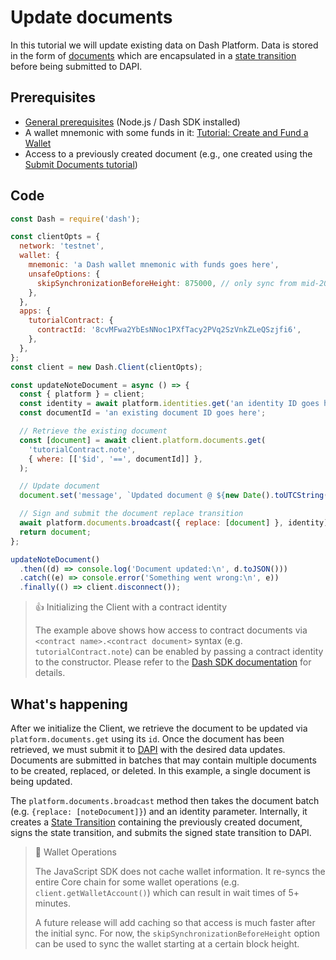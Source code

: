 # Update documents

In this tutorial we will update existing data on Dash Platform. Data is stored in the form of [documents](../../explanations/platform-protocol-document.md) which are encapsulated in a [state transition](../../explanations/platform-protocol-state-transition.md) before being submitted to DAPI. 

## Prerequisites

- [General prerequisites](../../tutorials/introduction.md#prerequisites) (Node.js / Dash SDK installed)
- A wallet mnemonic with some funds in it: [Tutorial: Create and Fund a Wallet](../../tutorials/create-and-fund-a-wallet.md)
- Access to a previously created document (e.g., one created using the [Submit Documents tutorial](../../tutorials/contracts-and-documents/submit-documents.md))

## Code

```javascript
const Dash = require('dash');

const clientOpts = {
  network: 'testnet',
  wallet: {
    mnemonic: 'a Dash wallet mnemonic with funds goes here',
    unsafeOptions: {
      skipSynchronizationBeforeHeight: 875000, // only sync from mid-2023
    },
  },
  apps: {
    tutorialContract: {
      contractId: '8cvMFwa2YbEsNNoc1PXfTacy2PVq2SzVnkZLeQSzjfi6',
    },
  },
};
const client = new Dash.Client(clientOpts);

const updateNoteDocument = async () => {
  const { platform } = client;
  const identity = await platform.identities.get('an identity ID goes here');
  const documentId = 'an existing document ID goes here';

  // Retrieve the existing document
  const [document] = await client.platform.documents.get(
    'tutorialContract.note',
    { where: [['$id', '==', documentId]] },
  );

  // Update document
  document.set('message', `Updated document @ ${new Date().toUTCString()}`);

  // Sign and submit the document replace transition
  await platform.documents.broadcast({ replace: [document] }, identity);
  return document;
};

updateNoteDocument()
  .then((d) => console.log('Document updated:\n', d.toJSON()))
  .catch((e) => console.error('Something went wrong:\n', e))
  .finally(() => client.disconnect());
```

> 👍 Initializing the Client with a contract identity
> 
> The example above shows how access to contract documents via `<contract name>.<contract document>` syntax (e.g. `tutorialContract.note`) can be enabled by passing a contract identity to the constructor. Please refer to the [Dash SDK documentation](https://github.com/dashevo/platform/blob/master/packages/js-dash-sdk/docs/getting-started/multiple-apps.md) for details.

## What's happening

After we initialize the Client, we retrieve the document to be updated via `platform.documents.get` using its `id`. Once the document has been retrieved, we must submit it to [DAPI](../../explanations/dapi.md) with the desired data updates. Documents are submitted in batches that may contain multiple documents to be created, replaced, or deleted. In this example, a single document is being updated.

The `platform.documents.broadcast` method then takes the document batch (e.g. `{replace: [noteDocument]}`) and an identity parameter. Internally, it creates a [State Transition](../../explanations/platform-protocol-state-transition.md) containing the previously created document, signs the state transition, and submits the signed state transition to DAPI.

> 📘 Wallet Operations
> 
> The JavaScript SDK does not cache wallet information. It re-syncs the entire Core chain for some wallet operations (e.g. `client.getWalletAccount()`) which can result in wait times of  5+ minutes. 
> 
> A future release will add caching so that access is much faster after the initial sync. For now, the `skipSynchronizationBeforeHeight` option can be used to sync the wallet starting at a certain block height.